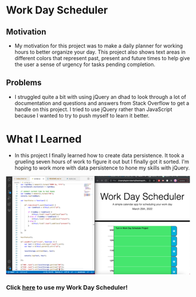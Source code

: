 # Work Day Scheduler

## Motivation

- My motivation for this project was to make a daily planner for working hours to better organize your day. This project also shows text areas in different colors that represent past, present and future times to help give the user a sense of urgency for tasks pending completion.

## Problems

- I struggled quite a bit with using jQuery an dhad to look through a lot of documentation and questions and answers from Stack Overflow to get a handle on this project. I tried to use jQuery rather than JavaScript because I wanted to try to push myself to learn it better.

# What I Learned

- In this project I finally learned how to create data persistence. It took a grueling seven hours of work to figure it out but I finally got it sorted. I'm hoping to work more with data persistence to hone my skills with jQuery.

![alt text](./assets/WDS-SS.png)

### Click [here]() to use my Work Day Scheduler!